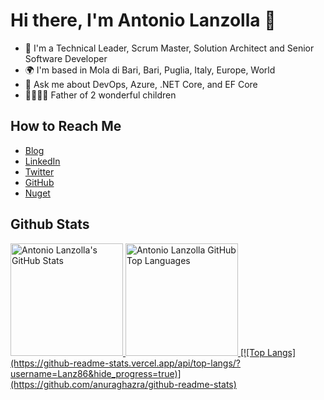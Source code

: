 # Hi there, I'm Antonio Lanzolla 👋

- 👔 I'm a Technical Leader, Scrum Master, Solution Architect and Senior Software Developer
- 🌍 I'm based in Mola di Bari, Bari, Puglia, Italy, Europe, World
- 💬 Ask me about DevOps, Azure, .NET Core, and EF Core
- 👨‍👩‍👧‍👧 Father of 2 wonderful children

## How to Reach Me
  - [Blog](https://www.antoniolanzolla.com/)
  - [LinkedIn](https://www.linkedin.com/in/antoniolanzolla/)
  - [Twitter](https://twitter.com/antoniolanzolla)
  - [GitHub](https://github.com/Lanz86)  
  - [Nuget](https://www.nuget.org/profiles/Lanz86)


## Github Stats
        
<a href="https://github.com/Lanz86">
  <img height="180em" src="https://github-readme-stats.vercel.app/api?username=Lanz86&show_icons=true&theme=dark&count_private=true" alt="Antonio Lanzolla's GitHub Stats" />
  <img height="180em" src="https://github-readme-stats.vercel.app/api/top-langs/?username=Lanz86&theme=dark&layout=compact" 
    alt="Antonio Lanzolla GitHub Top Languages" />
  [![Top Langs](https://github-readme-stats.vercel.app/api/top-langs/?username=Lanz86&hide_progress=true)](https://github.com/anuraghazra/github-readme-stats)

</a> 
